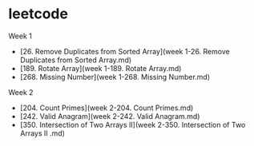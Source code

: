 # leetcode
Week 1  

* [26. Remove Duplicates from Sorted Array](week 1-26. Remove Duplicates from Sorted Array.md)
* [189. Rotate Array](week 1-189. Rotate Array.md)
* [268. Missing Number](week 1-268. Missing Number.md)


Week 2
* [204. Count Primes](week 2-204. Count Primes.md)
* [242. Valid Anagram](week 2-242. Valid Anagram.md)
* [350. Intersection of Two Arrays II](week 2-350. Intersection of Two Arrays II .md)
